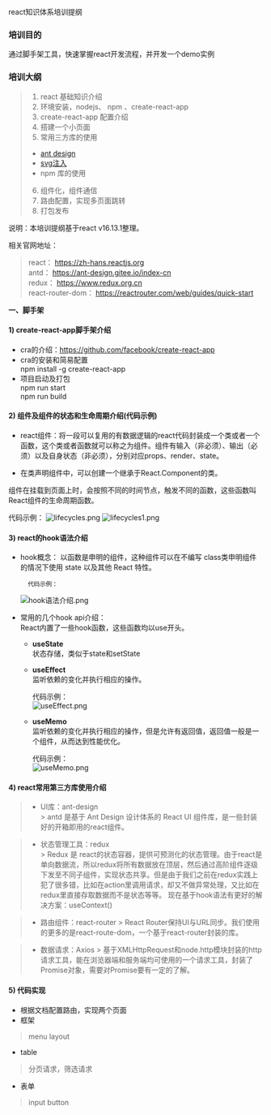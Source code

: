 <!--
 * @Author: hf
 * @Date: 2020-09-03 23:20:05
 * @LastEditTime: 2021-12-02 14:48:03
 * @LastEditors: hf
-->
react知识体系培训提纲
###  培训目的
通过脚手架工具，快速掌握react开发流程，并开发一个demo实例
### 培训大纲
> 1. react 基础知识介绍
> 2. 环境安装，nodejs、 npm 、create-react-app
> 3. create-react-app 配置介绍
> 4. 搭建一个小页面
> 5. 常用三方库的使用
>   - [ant design](https://ant-design.gitee.io/index-cn)
>   - [svg注入](libs/svg注入.md) 
>   - npm 库的使用
> 6. 组件化，组件通信
> 7. 路由配置，实现多页面跳转
> 8. 打包发布


说明：本培训提纲基于react v16.13.1整理。
	
相关官网地址：   
> react：        https://zh-hans.reactjs.org    
> antd：   	   https://ant-design.gitee.io/index-cn     
> redux： 	   https://www.redux.org.cn    
> react-router-dom： https://reactrouter.com/web/guides/quick-start

**一、脚手架**

#### 1) create-react-app脚手架介绍		
	
-	cra的介绍：https://github.com/facebook/create-react-app
-	cra的安装和简易配置     
		npm install -g create-react-app
-	项目启动及打包  
		npm run start   
		npm run build

#### 2)	组件及组件的状态和生命周期介绍(代码示例)

- react组件：将一段可以复用的有数据逻辑的react代码封装成一个类或者一个函数，这个类或者函数就可以称之为组件。组件有输入（非必须）、输出（必须）以及自身状态（非必须），分别对应props、render、state。

- 在类声明组件中，可以创建一个继承于React.Component的类。

组件在挂载到页面上时，会按照不同的时间节点，触发不同的函数，这些函数叫React组件的生命周期函数。
 
代码示例：
        	![lifecycles.png](./static/lifecycles.png)
        	![lifecycles1.png](./static/lifecycles1.png)
	
#### 3)	react的hook语法介绍

- hook概念：
		以函数是申明的组件，这种组件可以在不编写 class类申明组件 的情况下使用 state 以及其他 React 特性。
	
		代码示例：
    	
	![hook语法介绍.png](./static/hook语法介绍.png)

	
- 常用的几个hook api介绍：   
		React内置了一些hook函数，这些函数均以use开头。
	- **useState**     
		状态存储，类似于state和setState
		
	- **useEffect**    
		监听依赖的变化并执行相应的操作。  
            
		代码示例：  
		![useEffect.png](./static/useEffect.png)
	- **useMemo**      
		监听依赖的变化并执行相应的操作，但是允许有返回值，返回值一般是一个组件，从而达到性能优化。  
            
		代码示例：   
        ![useMemo.png](./static/useMemo.png)

#### 4)	react常用第三方库使用介绍

> - UI库：ant-design   
	> antd 是基于 Ant Design 设计体系的 React UI 组件库，是一些封装好的开箱即用的react组件。
	
> - 状态管理工具：redux     	   
	> Redux 是 react的状态容器，提供可预测化的状态管理。由于react是单向数据流，所以redux将所有数据放在顶层，然后通过高阶组件逐级	下发至不同子组件，实现状态共享。但是由于我们之前在redux实践上犯了很多错，比如在action里调用请求，却又不做异常处理，又比如在redux里直接存取数据而不是状态等等。
		现在基于hook语法有更好的解决方案：useContext()
	
> - 路由组件：react-router
	> React Router保持UI与URL同步。我们使用的更多的是react-route-dom，一个基于react-router封装的库。

> - 数据请求：Axios
	> 基于XMLHttpRequest和node.http模块封装的http请求工具，能在浏览器端和服务端均可使用的一个请求工具，封装了Promise对象，需要对Promise要有一定的了解。

#### 5) 代码实现

- 根据文档配置路由，实现两个页面
- 框架
>menu layout
- table 
> 分页请求，筛选请求
- 表单
> input button  
  

